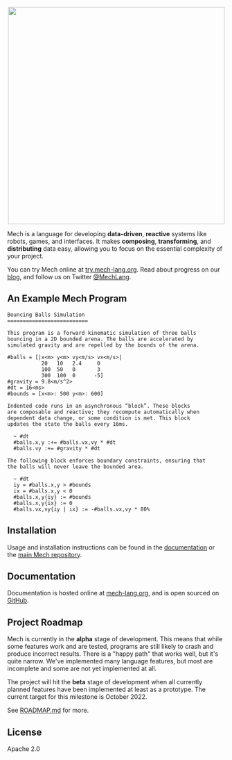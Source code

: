 <p align="center">
  <img width="500px" src="http://mech-lang.org/img/logo.png">
</p>

Mech is a language for developing **data-driven**, **reactive** systems like robots, games, and interfaces. It makes **composing**, **transforming**, and **distributing** data easy, allowing you to focus on the essential complexity of your project.

You can try Mech online at [try.mech-lang.org](http://try.mech-lang.org). Read about progress on our [blog](http://mech-lang.org/blog/), and follow us on Twitter [@MechLang](https://twitter.com/MechLang).

## An Example Mech Program

```
Bouncing Balls Simulation
==========================
 
This program is a forward kinematic simulation of three balls 
bouncing in a 2D bounded arena. The balls are accelerated by 
simulated gravity and are repelled by the bounds of the arena.

#balls = [|x<m> y<m> vy<m/s> vx<m/s>|
           20   10   2.4     0
           100  50   0       3
           300  100  0      -5]
#gravity = 9.8<m/s^2>
#dt = 16<ms>
#bounds = [x<m>: 500 y<m>: 600] 

Indented code runs in an asynchronous “block”. These blocks 
are composable and reactive; they recompute automatically when 
dependent data change, or some condition is met. This block 
updates the state the balls every 16ms.

  ~ #dt
  #balls.x,y :+= #balls.vx,vy * #dt
  #balls.vy :+= #gravity * #dt
 
The following block enforces boundary constraints, ensuring that 
the balls will never leave the bounded area.

  ~ #dt
  iy = #balls.x,y > #bounds 
  ix = #balls.x,y < 0
  #balls.x,y{iy} := #bounds
  #balls.x,y{ix} := 0
  #balls.vx,vy{iy | ix} := -#balls.vx,vy * 80%
```

## Installation

Usage and installation instructions can be found in the [documentation](http://docs.mech-lang.org/#/docs/install.mec) or the [main Mech repository](https://github.com/mech-lang/mech).

## Documentation

Documentation is hosted online at [mech-lang.org](http://docs.mech-lang.org), and is open sourced on [GitHub](http://github.com/mech-lang/docs).
  
## Project Roadmap

Mech is currently in the **alpha** stage of development. This means that while some features work and are tested, programs are still likely to crash and produce incorrect results. There is a "happy path" that works well, but it's quite narrow. We've implemented many language features, but most are incomplete and some are not yet implemented at all. 

The project will hit the **beta** stage of development when all currently planned features have been implemented at least as a prototype. The current target for this milestone is October 2022.

See [ROADMAP.md](https://github.com/mech-lang/mech/blob/main/ROADMAP.md?plain=1) for more.

## License

Apache 2.0
